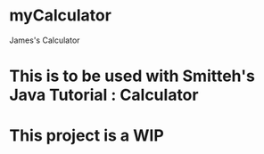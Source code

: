 # myCalculator
James's Calculator

# This is to be used with Smitteh's Java Tutorial : Calculator

# This project is a WIP
